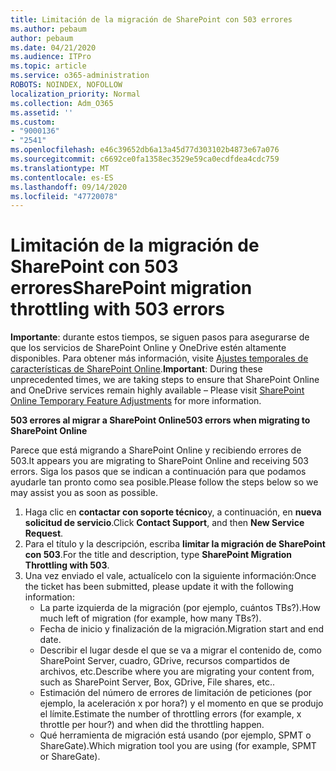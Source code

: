 ```yaml
---
title: Limitación de la migración de SharePoint con 503 errores
ms.author: pebaum
author: pebaum
ms.date: 04/21/2020
ms.audience: ITPro
ms.topic: article
ms.service: o365-administration
ROBOTS: NOINDEX, NOFOLLOW
localization_priority: Normal
ms.collection: Adm_O365
ms.assetid: ''
ms.custom:
- "9000136"
- "2541"
ms.openlocfilehash: e46c39652db6a13a45d77d303102b4873e67a076
ms.sourcegitcommit: c6692ce0fa1358ec3529e59ca0ecdfdea4cdc759
ms.translationtype: MT
ms.contentlocale: es-ES
ms.lasthandoff: 09/14/2020
ms.locfileid: "47720078"
---
```

# <a name="sharepoint-migration-throttling-with-503-errors"></a><span data-ttu-id="91a0f-102">Limitación de la migración de SharePoint con 503 errores</span><span class="sxs-lookup"><span data-stu-id="91a0f-102">SharePoint migration throttling with 503 errors</span></span>

<span data-ttu-id="91a0f-103">**Importante**: durante estos tiempos, se siguen pasos para asegurarse de que los servicios de SharePoint Online y OneDrive estén altamente disponibles. Para obtener más información, visite [Ajustes temporales de características de SharePoint Online](https://aka.ms/ODSPAdjustments).</span><span class="sxs-lookup"><span data-stu-id="91a0f-103">**Important**: During these unprecedented times, we are taking steps to ensure that SharePoint Online and OneDrive services remain highly available – Please visit [SharePoint Online Temporary Feature Adjustments](https://aka.ms/ODSPAdjustments) for more information.</span></span>

<span data-ttu-id="91a0f-104">**503 errores al migrar a SharePoint Online**</span><span class="sxs-lookup"><span data-stu-id="91a0f-104">**503 errors when migrating to SharePoint Online**</span></span>

<span data-ttu-id="91a0f-105">Parece que está migrando a SharePoint Online y recibiendo errores de 503.</span><span class="sxs-lookup"><span data-stu-id="91a0f-105">It appears you are migrating to SharePoint Online and receiving 503 errors.</span></span> <span data-ttu-id="91a0f-106">Siga los pasos que se indican a continuación para que podamos ayudarle tan pronto como sea posible.</span><span class="sxs-lookup"><span data-stu-id="91a0f-106">Please follow the steps below so we may assist you as soon as possible.</span></span> 

1. <span data-ttu-id="91a0f-107">Haga clic en **contactar con soporte técnico**y, a continuación, en **nueva solicitud de servicio**.</span><span class="sxs-lookup"><span data-stu-id="91a0f-107">Click **Contact Support**, and then **New Service Request**.</span></span>
2. <span data-ttu-id="91a0f-108">Para el título y la descripción, escriba **limitar la migración de SharePoint con 503**.</span><span class="sxs-lookup"><span data-stu-id="91a0f-108">For the title and description, type **SharePoint Migration Throttling with 503**.</span></span>
3. <span data-ttu-id="91a0f-109">Una vez enviado el vale, actualícelo con la siguiente información:</span><span class="sxs-lookup"><span data-stu-id="91a0f-109">Once the ticket has been submitted, please update it with the following information:</span></span>
    - <span data-ttu-id="91a0f-110">La parte izquierda de la migración (por ejemplo, cuántos TBs?).</span><span class="sxs-lookup"><span data-stu-id="91a0f-110">How much left of migration (for example, how many TBs?).</span></span>
    - <span data-ttu-id="91a0f-111">Fecha de inicio y finalización de la migración.</span><span class="sxs-lookup"><span data-stu-id="91a0f-111">Migration start and end date.</span></span>
    - <span data-ttu-id="91a0f-112">Describir el lugar desde el que se va a migrar el contenido de, como SharePoint Server, cuadro, GDrive, recursos compartidos de archivos, etc.</span><span class="sxs-lookup"><span data-stu-id="91a0f-112">Describe where you are migrating your content from, such as SharePoint Server, Box, GDrive, File shares, etc..</span></span>
    - <span data-ttu-id="91a0f-113">Estimación del número de errores de limitación de peticiones (por ejemplo, la aceleración x por hora?) y el momento en que se produjo el límite.</span><span class="sxs-lookup"><span data-stu-id="91a0f-113">Estimate the number of throttling errors (for example, x throttle per hour?) and when did the throttling happen.</span></span>
    - <span data-ttu-id="91a0f-114">Qué herramienta de migración está usando (por ejemplo, SPMT o ShareGate).</span><span class="sxs-lookup"><span data-stu-id="91a0f-114">Which migration tool you are using (for example, SPMT or ShareGate).</span></span>



